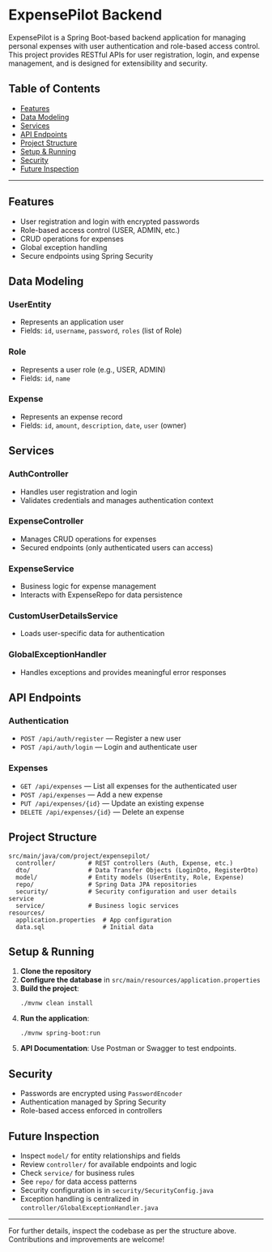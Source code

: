 # ExpensePilot Backend

ExpensePilot is a Spring Boot-based backend application for managing personal expenses with user authentication and role-based access control. This project provides RESTful APIs for user registration, login, and expense management, and is designed for extensibility and security.

## Table of Contents
- [Features](#features)
- [Data Modeling](#data-modeling)
- [Services](#services)
- [API Endpoints](#api-endpoints)
- [Project Structure](#project-structure)
- [Setup & Running](#setup--running)
- [Security](#security)
- [Future Inspection](#future-inspection)

---

## Features
- User registration and login with encrypted passwords
- Role-based access control (USER, ADMIN, etc.)
- CRUD operations for expenses
- Global exception handling
- Secure endpoints using Spring Security

## Data Modeling

### UserEntity
- Represents an application user
- Fields: `id`, `username`, `password`, `roles` (list of Role)

### Role
- Represents a user role (e.g., USER, ADMIN)
- Fields: `id`, `name`

### Expense
- Represents an expense record
- Fields: `id`, `amount`, `description`, `date`, `user` (owner)

## Services

### AuthController
- Handles user registration and login
- Validates credentials and manages authentication context

### ExpenseController
- Manages CRUD operations for expenses
- Secured endpoints (only authenticated users can access)

### ExpenseService
- Business logic for expense management
- Interacts with ExpenseRepo for data persistence

### CustomUserDetailsService
- Loads user-specific data for authentication

### GlobalExceptionHandler
- Handles exceptions and provides meaningful error responses

## API Endpoints

### Authentication
- `POST /api/auth/register` — Register a new user
- `POST /api/auth/login` — Login and authenticate user

### Expenses
- `GET /api/expenses` — List all expenses for the authenticated user
- `POST /api/expenses` — Add a new expense
- `PUT /api/expenses/{id}` — Update an existing expense
- `DELETE /api/expenses/{id}` — Delete an expense

## Project Structure
```
src/main/java/com/project/expensepilot/
  controller/         # REST controllers (Auth, Expense, etc.)
  dto/                # Data Transfer Objects (LoginDto, RegisterDto)
  model/              # Entity models (UserEntity, Role, Expense)
  repo/               # Spring Data JPA repositories
  security/           # Security configuration and user details service
  service/            # Business logic services
resources/
  application.properties  # App configuration
  data.sql                # Initial data
```

## Setup & Running

1. **Clone the repository**
2. **Configure the database** in `src/main/resources/application.properties`
3. **Build the project**:
   ```
   ./mvnw clean install
   ```
4. **Run the application**:
   ```
   ./mvnw spring-boot:run
   ```
5. **API Documentation**: Use Postman or Swagger to test endpoints.

## Security
- Passwords are encrypted using `PasswordEncoder`
- Authentication managed by Spring Security
- Role-based access enforced in controllers

## Future Inspection
- Inspect `model/` for entity relationships and fields
- Review `controller/` for available endpoints and logic
- Check `service/` for business rules
- See `repo/` for data access patterns
- Security configuration is in `security/SecurityConfig.java`
- Exception handling is centralized in `controller/GlobalExceptionHandler.java`

---

For further details, inspect the codebase as per the structure above. Contributions and improvements are welcome!

